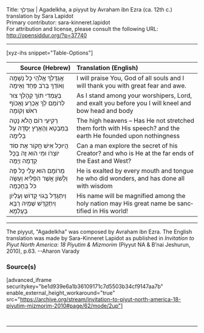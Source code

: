 <html>
<head></head>
<body>
Title: אֲגַדֶלְךָ | Agadelkha, a piyyut by Avraham ibn Ezra (ca. 12th c.) translation by Sara Lapidot<br />
Primary contributor: sara-kinneret.lapidot<br />
For attribution and license, please consult the following URL: <a href="http://opensiddur.org/?p=37740">http://opensiddur.org/?p=37740</a>
<p />
<hr />

[xyz-ihs snippet="Table-Options"]<table style="margin-left: auto; margin-right: auto;" class="draggable">
<thead><tr><th id="x" style="text-align: right;">Source (Hebrew)</th><th style="text-align: left;">Translation (English)</th></tr></thead>
<tbody>
<tr><td style="vertical-align:top;">
<div class="liturgy" lang="he">
אֲגַדֶּלְךָ אֱלֹהֵי כָּל נְשָׁמָה 
וְאוֹדְךָ בְּרֺב פַּחַד וְאֵימָה
</span></div></td>
 
<td style="vertical-align:top;">
<div class="english" lang="en">
I will praise You, God of all souls
and I will thank you with great fear and awe.
</div></td></tr>


<tr><td style="vertical-align:top;">
<div class="liturgy" lang="he">
בְּעָמְדִי תּוֹךְ קְהָלְךָ צוּר לְרוֹמֵם 
לְךָ אֶכְרַע וְאֶכּוֹף ראֺשׁ וְקוֹמָה
</span></div></td>
 
<td style="vertical-align:top;">
<div class="english" lang="en">
As I stand among your worshipers, Lord, and exalt you
before you I will kneel and bow head and body
</div></td></tr>


<tr><td style="vertical-align:top;">
<div class="liturgy" lang="he">
רְקִיעֵי רוֹם הֲלֹא נָטָה בְמִבְטָא 
וְהָאָרֶץ יְסָדָהּ עַל בְּלִימָה
</span></div></td>
 
<td style="vertical-align:top;">
<div class="english" lang="en">
The high heavens – Has He not stretched them forth with His speech?
and the earth He founded upon nothingness
</div></td></tr>


<tr><td style="vertical-align:top;">
<div class="liturgy" lang="he">
הֲיוּכַל אִישׁ חֲקוֹר אֶת סוֹד יוֹצְרוֹ 
וּמִי הוּא זֶה בְּכָל קֵדְמָה וְיָמָּה
</span></div></td>
 
<td style="vertical-align:top;">
<div class="english" lang="en">
Can a man explore the secret of his Creator?
and who is He at the far ends of the East and West?
</div></td></tr>


<tr><td style="vertical-align:top;">
<div class="liturgy" lang="he">
מְרוֹמָם הוּא עֲלֵי כָל פֶּה וְלָשׁוֹן 
אֲשֶׁר הִפְלִיא וְעָשָׂה כֹּל בְּחָכְמָה
</span></div></td>
 
<td style="vertical-align:top;">
<div class="english" lang="en">
He is exalted by every mouth and tongue
he who did wonders, and has done all with wisdom
</div></td></tr>


<tr><td style="vertical-align:top;">
<div class="liturgy" lang="he">
וְיִתְגַּדַּל בְּגוֹי קָדוֹשׁ וְעֶלְיוֹן 
וְיִתְקַדַּשׁ שְׁמֵיהּ רַבָּא בְּעָלְמָא
</span></div></td>
 
<td style="vertical-align:top;">
<div class="english" lang="en">
His name will be magnified among the holy nation
may His great name be sanctified in His world!
</div></td></tr>
</tbody></table>

<hr />

The piyyut, "Agadelkha" was composed by Avraham ibn Ezra. The English translation was made by Sara-Kinneret Lapidot as published in <em>Invitation to Piyut North America: 18 Piyutim & Mizmorim</em> (Piyyut NA & B’nai Jeshurun, 2010), p.63. --Aharon Varady


<h3>Source(s)</h3>

[advanced_iframe securitykey="be1d939e6a1b36109171c7d5503b34cf9147aa7b" enable_external_height_workaround="true" src="https://archive.org/stream/invitation-to-piyut-north-america-18-piyutim-mizmorim-2010#page/62/mode/2up"]

&nbsp;

<hr />

&nbsp;
</body>
</html>